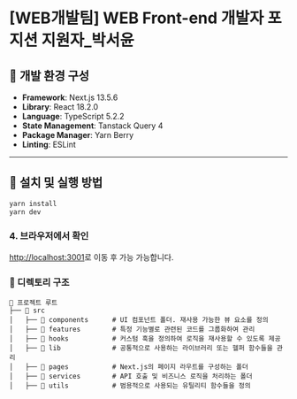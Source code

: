 # [WEB개발팀] WEB Front-end 개발자 포지션 지원자\_박서윤

## 🚀 개발 환경 구성

- **Framework**: Next.js 13.5.6
- **Library**: React 18.2.0
- **Language**: TypeScript 5.2.2
- **State Management**: Tanstack Query 4
- **Package Manager**: Yarn Berry
- **Linting**: ESLint

---

## 🔧 설치 및 실행 방법

```bash
yarn install
yarn dev
```

### 4. 브라우저에서 확인

[http://localhost:3001](http://localhost:3001)로 이동 후 가능 가능합니다.

### 📂 디렉토리 구조

```
📂 프로젝트 루트
├── 📂 src
│   ├── 📂 components      # UI 컴포넌트 폴더. 재사용 가능한 뷰 요소를 정의
│   ├── 📂 features        # 특정 기능별로 관련된 코드를 그룹화하여 관리
│   ├── 📂 hooks           # 커스텀 훅을 정의하여 로직을 재사용할 수 있도록 제공
│   ├── 📂 lib             # 공통적으로 사용하는 라이브러리 또는 헬퍼 함수들을 관리
│   ├── 📂 pages           # Next.js의 페이지 라우트를 구성하는 폴더
│   ├── 📂 services        # API 호출 및 비즈니스 로직을 처리하는 폴더
│   ├── 📂 utils           # 범용적으로 사용되는 유틸리티 함수들을 정의
```
